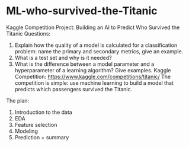 # ML-who-survived-the-Titanic
Kaggle Competition Project: Building an AI to Predict Who Survived the Titanic
Questions:
1. Explain how the quality of a model is calculated for a classification problem: name the primary and secondary metrics, give an example.
2. What is a test set and why is it needed?
3. What is the difference between a model parameter and a hyperparameter of a learning algorithm? Give examples.
Kaggle Competition: https://www.kaggle.com/competitions/titanic/
The competition is simple: use machine learning to build a model that predicts which passengers survived the Titanic.

The plan:
1. Introduction to the data
2. EDA
3. Feature selection
4. Modeling
5. Prediction + summary
